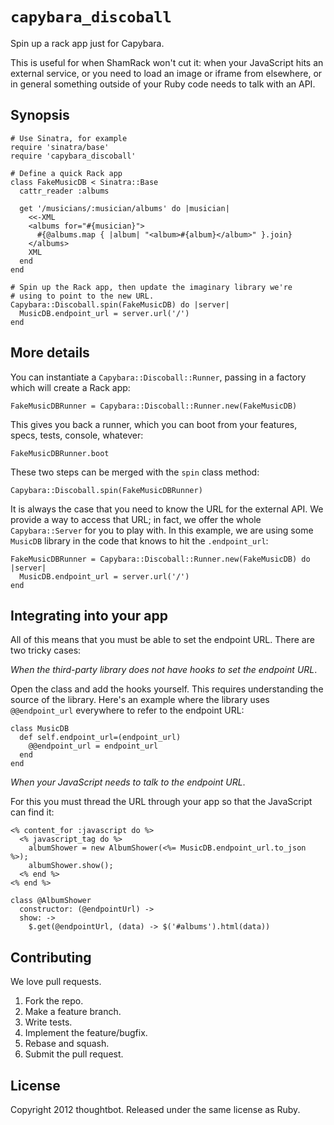 `capybara_discoball`
==================

Spin up a rack app just for Capybara.

This is useful for when ShamRack won't cut it: when your JavaScript hits
an external service, or you need to load an image or iframe from
elsewhere, or in general something outside of your Ruby code needs to
talk with an API.

Synopsis
--------

    # Use Sinatra, for example
    require 'sinatra/base'
    require 'capybara_discoball'

    # Define a quick Rack app
    class FakeMusicDB < Sinatra::Base
      cattr_reader :albums

      get '/musicians/:musician/albums' do |musician|
        <<-XML
        <albums for="#{musician}">
          #{@albums.map { |album| "<album>#{album}</album>" }.join}
        </albums>
        XML
      end
    end

    # Spin up the Rack app, then update the imaginary library we're
    # using to point to the new URL.
    Capybara::Discoball.spin(FakeMusicDB) do |server|
      MusicDB.endpoint_url = server.url('/')
    end

More details
------------

You can instantiate a `Capybara::Discoball::Runner`, passing in a
factory which will create a Rack app:

    FakeMusicDBRunner = Capybara::Discoball::Runner.new(FakeMusicDB)

This gives you back a runner, which you can boot from your features,
specs, tests, console, whatever:

    FakeMusicDBRunner.boot

These two steps can be merged with the `spin` class method:

    Capybara::Discoball.spin(FakeMusicDBRunner)

It is always the case that you need to know the URL for the external
API. We provide a way to access that URL; in fact, we offer the whole
`Capybara::Server` for you to play with. In this example, we are using
some `MusicDB` library in the code that knows to hit the
`.endpoint_url`:

    FakeMusicDBRunner = Capybara::Discoball::Runner.new(FakeMusicDB) do |server|
      MusicDB.endpoint_url = server.url('/')
    end

Integrating into your app
-------------------------

All of this means that you must be able to set the endpoint URL. There
are two tricky cases:

*When the third-party library does not have hooks to set the endpoint
URL*.

Open the class and add the hooks yourself. This requires understanding
the source of the library. Here's an example where the library uses
`@@endpoint_url` everywhere to refer to the endpoint URL:

    class MusicDB
      def self.endpoint_url=(endpoint_url)
        @@endpoint_url = endpoint_url
      end
    end

*When your JavaScript needs to talk to the endpoint URL*.

For this you must thread the URL through your app so that the JavaScript
can find it:

    <% content_for :javascript do %>
      <% javascript_tag do %>
        albumShower = new AlbumShower(<%= MusicDB.endpoint_url.to_json %>);
        albumShower.show();
      <% end %>
    <% end %>

    class @AlbumShower
      constructor: (@endpointUrl) ->
      show: ->
        $.get(@endpointUrl, (data) -> $('#albums').html(data))

Contributing
------------

We love pull requests.

1. Fork the repo.
2. Make a feature branch.
3. Write tests.
4. Implement the feature/bugfix.
5. Rebase and squash.
6. Submit the pull request.

License
-------

Copyright 2012 thoughtbot. Released under the same license as Ruby.
